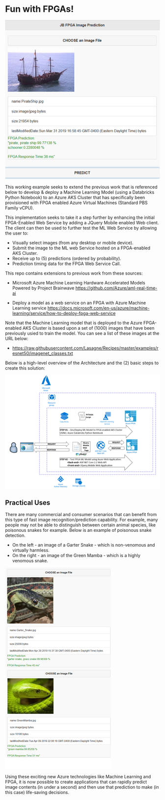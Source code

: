 # Fun with FPGAs!
![Image description](FPGA_Predict_1md.png)

This working example seeks to extend the previous work that is referenced below to develop & deploy a Machine Learning Model (using a Databricks Python Notebook) to an Azure AKS Cluster that has specifically been provisioned with FPGA enabled Azure Virtual Machines (Standard PBS Family vCPU).  

This implementation seeks to take it a step further by enhancing the initial FPGA-Enabled Web Service
by adding a JQuery Mobile enabled Web client. The client can then be used to further test the ML Web Service by allowing the user to:
  * Visually select images (from any desktop or mobile device).
  * Submit the image to the ML web Service hosted on a FPGA-enabled AKS Cluster.
  * Receive up to (5) predictions (ordered by probability).
  * Prediction timing data for the FPGA Web Service Call. 

This repo contains extensions to previous work from these sources:  

 * Microsoft Azure Machine Learning Hardware Accelerated Models Powered by Project Brainwave
   https://github.com/Azure/aml-real-time-ai

 * Deploy a model as a web service on an FPGA with Azure Machine Learning service
   https://docs.microsoft.com/en-us/azure/machine-learning/service/how-to-deploy-fpga-web-service

Note that the Machine Learning model that is deployed to the Azure FPGA-enabled AKS Cluster is based upon a set of (1000) images that have been previously usied to train the model. You can see a list of these images at the URL below:
 * https://raw.githubusercontent.com/Lasagne/Recipes/master/examples/resnet50/imagenet_classes.txt



Below is a high-level overview of the Architecture and the (2) basic steps to create this solution:

![Image description](Architecture.png)

## Practical Uses
There are many commercial and consumer scenarios that can benefit from this type of fast image recognition/prediction capability.
For example, many people may not be able to distinguish between certain animal species, like poisonous snakes for example.
Below is an example of poisonous snake detection. 
 * On the left - an image of a Garter Snake - which is non-venomous and virtually harmless. 
 * On the right - an image of the Green Mamba - which is a highly venomous snake.

![Image description](FPGA_Predict_4_GarterSnake.png) ![Image description](FPGA_Predict_3_GreenMamba.png)

Using these exciting new Azure technologies like Machine Learning and FPGA, it is now possible to create applications that can rapidly predict image contents (in under a second) and then use that prediction to make (in this case) life-saving decisions.  

